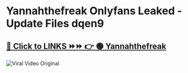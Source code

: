 
 # Yannahthefreak Onlyfans Leaked - Update Files dqen9

## <h2><a href="https://clipsfans.com/Yannahthefreak&ref=git">🔗 Click to LINKS ⏩⏩ 👉 🟢 Yannahthefreak </a></h2>

<a href="https://clipsfans.com/Yannahthefreak&ref=git" rel="nofollow" data-target="animated-image.originalLink"><img src="https://i.ibb.co.com/xMMVF88/686577567.gif" alt="Viral Video Original" style="max-width: 100%; display: inline-block;" data-target="animated-image.originalImage"></a>


